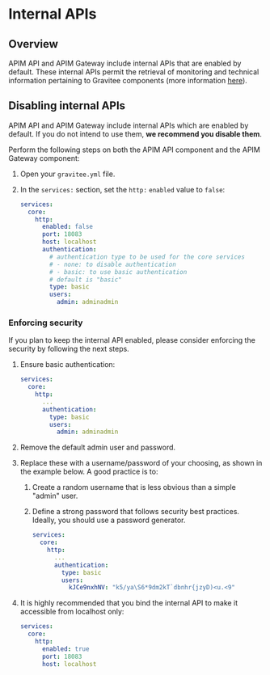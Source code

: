 # Internal APIs

## Overview

APIM API and APIM Gateway include internal APIs that are enabled by default. These internal APIs permit the retrieval of monitoring and technical information pertaining to Gravitee components (more information [here](https://documentation.gravitee.io/apim/getting-started/configuration/configure-apim-management-api/internal-api-1)).

## Disabling internal APIs

APIM API and APIM Gateway include internal APIs which are enabled by default. If you do not intend to use them, **we recommend you disable them**.

Perform the following steps on both the APIM API component and the APIM Gateway component:

1. Open your `gravitee.yml` file.
2.  In the `services:` section, set the `http:` `enabled` value to `false`:

    ```yaml
    services:
      core:
        http:
          enabled: false
          port: 18083
          host: localhost
          authentication:
            # authentication type to be used for the core services
            # - none: to disable authentication
            # - basic: to use basic authentication
            # default is "basic"
            type: basic
            users:
              admin: adminadmin
    ```

### Enforcing security

If you plan to keep the internal API enabled, please consider enforcing the security by following the next steps.

1.  Ensure basic authentication:

    ```yaml
    services:
      core:
        http:
          ...
          authentication:
            type: basic
            users:
              admin: adminadmin
    ```
2. Remove the default admin user and password.
3. Replace these with a username/password of your choosing, as shown in the example below. A good practice is to:
   1. Create a random username that is less obvious than a simple "admin" user.
   2.  Define a strong password that follows security best practices. Ideally, you should use a password generator.

       ```yaml
       services:
         core:
           http:
             ...
             authentication:
               type: basic
               users:
                 kJCe9nxhNV: "k5/ya\S6*9dm2kT`dbnhr{jzyD)<u.<9"
       ```
4.  It is highly recommended that you bind the internal API to make it accessible from localhost only:

    ```yaml
    services:
      core:
        http:
          enabled: true
          port: 18083
          host: localhost
    ```
